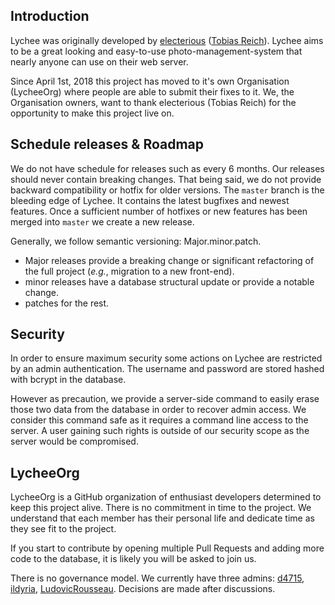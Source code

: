 ## Introduction

Lychee was originally developed by [electerious][1] ([Tobias Reich][2]). Lychee aims to be a great looking and easy-to-use photo-management-system that nearly anyone can use on their web server.

Since April 1st, 2018 this project has moved to it's own Organisation (LycheeOrg) where people are able to submit their fixes to it. We, the Organisation owners, want to thank electerious (Tobias Reich) for the opportunity to make this project live on.

## Schedule releases & Roadmap

We do not have schedule for releases such as every 6 months. Our releases should never contain breaking changes. That being said, we do not provide backward compatibility or hotfix for older versions. The `master` branch is the bleeding edge of Lychee. It contains the latest bugfixes and newest features. Once a sufficient number of hotfixes or new features has been merged into `master` we create a new release.

Generally, we follow semantic versioning: Major.minor.patch.

- Major releases provide a breaking change or significant refactoring of the full project (_e.g._, migration to a new front-end).
- minor releases have a database structural update or provide a notable change.
- patches for the rest.

## Security

In order to ensure maximum security some actions on Lychee are restricted by an admin authentication. The username and password are stored hashed with bcrypt in the database.

However as precaution, we provide a server-side command to easily erase those two data from the database in order to recover admin access. We consider this command safe as it requires a command line access to the server. A user gaining such rights is outside of our security scope as the server would be compromised.

## LycheeOrg

LycheeOrg is a GitHub organization of enthusiast developers determined to keep this project alive.
There is no commitment in time to the project. We understand that each member has their personal life and dedicate time as they see fit to the project.

If you start to contribute by opening multiple Pull Requests and adding more code to the database, it is likely you will be asked to join us.

There is no governance model. We currently have three admins: [d4715][3], [ildyria][4], [LudovicRousseau][5]. Decisions are made after discussions.

[1]: https://github.com/electerious
[2]: https://electerious.com
[3]: https://github.com/d7415
[4]: https://github.com/ildyria
[5]: https://github.com/LudovicRousseau
